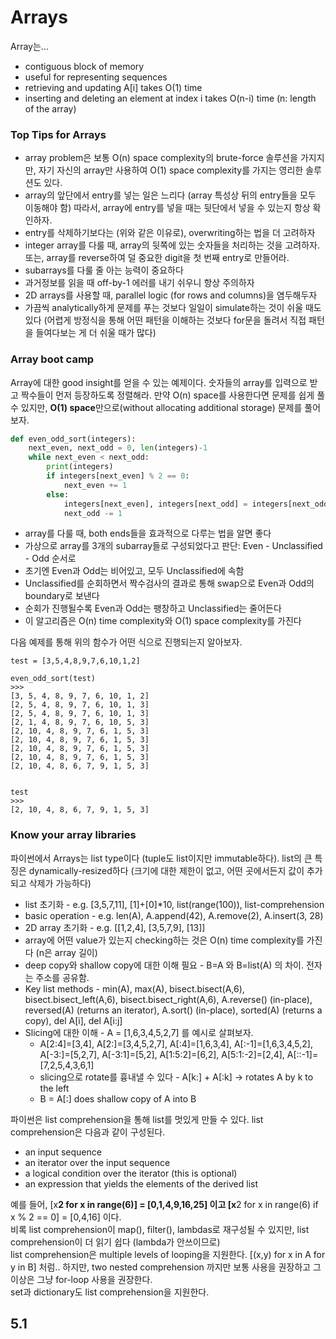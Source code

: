 # Arrays

Array는...
* contiguous block of memory
* useful for representing sequences
* retrieving and updating A[i] takes O(1) time
* inserting and deleting an element at index i takes O(n-i) time (n: length of the array)

### Top Tips for Arrays
* array problem은 보통 O(n) space complexity의 brute-force 솔루션을 가지지만, 자기 자신의 array만 사용하여 O(1) space complexity를 가지는 영리한 솔루션도 있다.
* array의 앞단에서 entry를 넣는 일은 느리다 (array 특성상 뒤의 entry들을 모두 이동해야 함) 따라서, array에 entry를 넣을 때는 뒷단에서 넣을 수 있는지 항상 확인하자.
* entry를 삭제하기보다는 (위와 같은 이유로), overwriting하는 법을 더 고려하자
* integer array를 다룰 때, array의 뒷쪽에 있는 숫자들을 처리하는 것을 고려하자. 또는, array를 reverse하여 덜 중요한 digit을 첫 번째 entry로 만들어라.
* subarrays를 다룰 줄 아는 능력이 중요하다
* 과거정보를 읽을 때 off-by-1 에러를 내기 쉬우니 항상 주의하자
* 2D arrays를 사용할 때, parallel logic (for rows and columns)을 염두해두자
* 가끔씩 analytically하게 문제를 푸는 것보다 일일이 simulate하는 것이 쉬울 때도 있다 (어렵게 방정식을 통해 어떤 패턴을 이해하는 것보다 for문을 돌려서 직접 패턴을 들여다보는 게 더 쉬울 때가 많다)

### Array boot camp
Array에 대한 good insight를 얻을 수 있는 예제이다. 숫자들의 array를 입력으로 받고 짝수들이 먼저 등장하도록 정렬해라. 만약 O(n) space를 사용한다면 문제를 쉽게 풀 수 있지만, **O(1) space**만으로(without allocating additional storage) 문제를 풀어보자.

```python
def even_odd_sort(integers):
    next_even, next_odd = 0, len(integers)-1
    while next_even < next_odd:
        print(integers)
        if integers[next_even] % 2 == 0:
            next_even += 1
        else:
            integers[next_even], integers[next_odd] = integers[next_odd], integers[next_even]
            next_odd -= 1    
```

* array를 다룰 때, both ends들을 효과적으로 다루는 법을 알면 좋다
* 가상으로 array를 3개의 subarray들로 구성되었다고 판단: Even - Unclassified - Odd 순서로
* 초기엔 Even과 Odd는 비어있고, 모두 Unclassified에 속함
* Unclassified를 순회하면서 짝수검사의 결과로 통해 swap으로 Even과 Odd의 boundary로 보낸다
* 순회가 진행될수록 Even과 Odd는 팽창하고 Unclassified는 줄어든다
* 이 알고리즘은 O(n) time complexity와 O(1) space complexity를 가진다

다음 예제를 통해 위의 함수가 어떤 식으로 진행되는지 알아보자.
```
test = [3,5,4,8,9,7,6,10,1,2]

even_odd_sort(test)
>>>
[3, 5, 4, 8, 9, 7, 6, 10, 1, 2]
[2, 5, 4, 8, 9, 7, 6, 10, 1, 3]
[2, 5, 4, 8, 9, 7, 6, 10, 1, 3]
[2, 1, 4, 8, 9, 7, 6, 10, 5, 3]
[2, 10, 4, 8, 9, 7, 6, 1, 5, 3]
[2, 10, 4, 8, 9, 7, 6, 1, 5, 3]
[2, 10, 4, 8, 9, 7, 6, 1, 5, 3]
[2, 10, 4, 8, 9, 7, 6, 1, 5, 3]
[2, 10, 4, 8, 6, 7, 9, 1, 5, 3]


test
>>>
[2, 10, 4, 8, 6, 7, 9, 1, 5, 3]
```

### Know your array libraries
파이썬에서 Arrays는 list type이다 (tuple도 list이지만 immutable하다). list의 큰 특징은 dynamically-resized하다 (크기에 대한 제한이 없고, 어떤 곳에서든지 값이 추가되고 삭제가 가능하다)

* list 초기화 - e.g. [3,5,7,11], [1]+[0]*10, list(range(100)), list-comprehension
* basic operation - e.g. len(A), A.append(42), A.remove(2), A.insert(3, 28)
* 2D array 초기화 - e.g. [[1,2,4], [3,5,7,9], [13]]
* array에 어떤 value가 있는지 checking하는 것은 O(n) time complexity를 가진다 (n은 array 길이)
* deep copy와 shallow copy에 대한 이해 필요 - B=A 와 B=list(A) 의 차이. 전자는 주소를 공유함.
* Key list methods - min(A), max(A), bisect.bisect(A,6), bisect.bisect_left(A,6), bisect.bisect_right(A,6), A.reverse() (in-place), reversed(A) (returns an iterator), A.sort() (in-place), sorted(A) (returns a copy), del A[i], del A[i:j]
* Slicing에 대한 이해 - A = [1,6,3,4,5,2,7] 를 예시로 살펴보자.
   * A[2:4]=[3,4], A[2:]=[3,4,5,2,7], A[:4]=[1,6,3,4], A[:-1]=[1,6,3,4,5,2], A[-3:]=[5,2,7], A[-3:1]=[5,2], A[1:5:2]=[6,2], A[5:1:-2]=[2,4], A[::-1]=[7,2,5,4,3,6,1]
   * slicing으로 rotate를 흉내낼 수 있다 - A[k:] + A[:k] -> rotates A by k to the left
   * B = A[:] does shallow copy of A into B

파이썬은 list comprehension을 통해 list를 멋있게 만들 수 있다. list comprehension은 다음과 같이 구성된다.
  * an input sequence
  * an iterator over the input sequence
  * a logical condition over the iterator (this is optional)
  * an expression that yields the elements of the derived list

예를 들어, [x**2 for x in range(6)] = [0,1,4,9,16,25] 이고 [x**2 for x in range(6) if x % 2 == 0] = [0,4,16] 이다. <br>
비록 list comprehension이 map(), filter(), lambdas로 재구성될 수 있지만, list comprehension이 더 읽기 쉽다 (lambda가 안쓰이므로) <br>
list comprehension은 multiple levels of looping을 지원한다. [(x,y) for x in A for y in B] 처럼.. 하지만, two nested comprehension 까지만 보통 사용을 권장하고 그 이상은 그냥 for-loop 사용을 권장한다. <br>
set과 dictionary도 list comprehension을 지원한다.

## 5.1 

